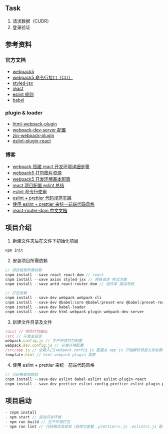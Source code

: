 ## Task
 1. 请求数据（CUDR）
 2. 登录验证

## 参考资料
  ### 官方文档
  - [webpack5](https://webpack.docschina.org/guides/)
  - [webpack5 命令行接口（CLI）](https://webpack.docschina.org/api/cli/#environment-options)
  - [styled-jsx](https://github.com/vercel/styled-jsx)
  - [react](https://zh-hans.reactjs.org/docs/getting-started.html)
  - [eslint 规则](http://eslint.cn/docs/rules/)
  - [babel](https://babel.docschina.org/docs/en/)
  ### plugin & loader
  - [html-webpack-plugin](https://github.com/jantimon/html-webpack-plugin#configuration)
  - [webpack-dev-server 配置](https://webpack.js.org/configuration/dev-server/#devserveropen)
  - [zip-webpack-plugin](https://github.com/erikdesjardins/zip-webpack-plugin)
  - [eslint-plugin-react](https://github.com/yannickcr/eslint-plugin-react)
  ### 博客
  - [webpack 搭建 react 开发环境详细步骤](https://www.cnblogs.com/xps-03/p/12421600.html)
  - [webpack5 打包图片资源](https://www.jianshu.com/p/36e972b19b28)
  - [webpack5 开发环境基本配置](https://blog.csdn.net/zhangyang10d/article/details/115001520)
  - [react 项目配置 eslint 总结](https://zhuanlan.zhihu.com/p/84329603)
  - [eslint 命令行使用](https://www.jianshu.com/p/4133063d1785)
  - [eslint + prettier 代码规范实践](https://www.jianshu.com/p/dd07cca0a48e)
  - [使用 eslint + prettier 来统一前端代码风格](https://segmentfault.com/a/1190000015315545)
  - [react-router-dom 中文文档](https://segmentfault.com/a/1190000039190541)

## 项目介绍
  1. 新建文件夹后在文件下初始化项目
  ```javascript
  npm init
  ```
  2. 安装项目所需依赖
  ```javascript
  // 项目框架所需依赖
  cnpm install --save react react-dom // react 
  cnpm install --save axios styled-jsx // 网络请求 样式方案
  cnpm install --save antd react-router-dom // 组件库 路由导航
  ```
  ```javascript
  // 打包依赖
  cnpm install --save-dev webpack webpack-cli
  cnpm install --save-dev @babel/core @babel/preset-env @babel/preset-react
  cnpm install --save-dev babel-loader
  cnpm install --save-dev html-webpack-plugin webpack-dev-server
  ```
  3. 新建文件目录及文件
  ```javascript
  /dist // 项目打包输出
  /src // 开发主目录
  webpack.config.js // 生产环境打包配置
  webpack.dev.config.js // 开发环境配置
  /src/app.js // 依赖入口(webpack.config.js 配置从 app.js 开始解析项目文件依赖)
  template.html // html-webpack-plugin 需要
  ```
  4. 使用 eslint + prettier 来统一前端代码风格
  ```javascript
  // 代码格式和校验
  cnpm install --save-dev eslint babel-eslint eslint-plugin-react
  cnpm install --save-dev prettier eslint-config-prettier eslint-plugin-prettier
  ```

## 项目启动
  ```javascript
  - cnpm install 
  - npm start // 启动开发环境
  - npm run build // 生产环境打包
  - npm run lint // 代码格式及校验（具体可查看 .prettierrc.js .eslintrc.js 配置）
  ```